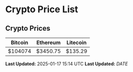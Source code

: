 # Crypto Price List

## Crypto Prices
| Bitcoin | Ethereum | Litecoin |
| ------- | -------- | -------- |
| $104074 | $3450.75 | $135.29 |
**Last Updated:** 2025-01-17 15:14 UTC
**Last Updated:** $DATE$
